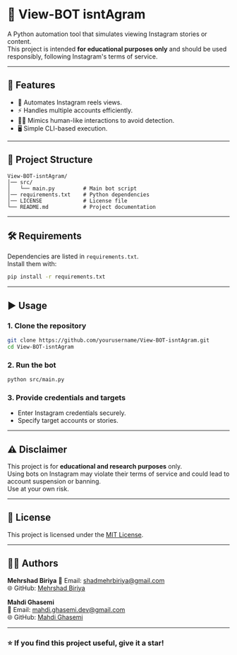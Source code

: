 # 🤖 View-BOT isntAgram

A Python automation tool that simulates viewing Instagram stories or content.  
This project is intended **for educational purposes only** and should be used responsibly, following Instagram's terms of service.

---

## 🚀 Features
- 🔄 Automates Instagram reels views.
- ⚡ Handles multiple accounts efficiently.
- 🕵️‍♂️ Mimics human-like interactions to avoid detection.
- 🖥️ Simple CLI-based execution.

---

## 📂 Project Structure
```
View-BOT-isntAgram/
│── src/
│   └── main.py         # Main bot script
│── requirements.txt    # Python dependencies
│── LICENSE             # License file
└── README.md           # Project documentation
```

---

## 🛠 Requirements

Dependencies are listed in `requirements.txt`.  
Install them with:

```bash
pip install -r requirements.txt
```

---

## ▶️ Usage

### 1. Clone the repository
```bash
git clone https://github.com/yourusername/View-BOT-isntAgram.git
cd View-BOT-isntAgram
```

### 2. Run the bot
```bash
python src/main.py
```

### 3. Provide credentials and targets
- Enter Instagram credentials securely.
- Specify target accounts or stories.

---

## ⚠️ Disclaimer
This project is for **educational and research purposes** only.  
Using bots on Instagram may violate their terms of service and could lead to account suspension or banning.  
Use at your own risk.

---

## 📄 License
This project is licensed under the [MIT License](./LICENSE).

---

## 👨‍💻 Authors
**Mehrshad Biriya**
📧 Email: shadmehrbiriya@gmail.com  
🌐 GitHub: [Mehrshad Biriya](https://github.com/HTTPS-CMD)  

**Mahdi Ghasemi**  
📧 Email: mahdi.ghasemi.dev@gmail.com  
🌐 GitHub: [Mahdi Ghasemi](https://github.com/MahdiGhasemidev)  

---

### ⭐ If you find this project useful, give it a star!
